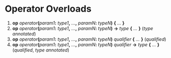 # Operator Overloads

1. **op** _operator_**(**_param1_**:** _type1_**,** _…_**,** _paramN_**:** _typeN_**)** **{** _…_ **}**
2. **op** _operator_**(**_param1_**:** _type1_**,** _…_**,** _paramN_**:** _typeN_**)** **->** _type_ **{** _…_ **}** (_type annotated_)
3. **op** _operator_**(**_param1_**:** _type1_**,** _…_**,** _paramN_**:** _typeN_**)** _qualifier_ **{** _…_ **}** (_qualified_)
4. **op** _operator_**(**_param1_**:** _type1_**,** _…_**,** _paramN_**:** _typeN_**)** _qualifier_ **->** _type_ **{** _…_ **}** (_qualified_, _type annotated_)